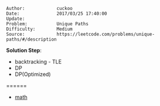 
    Author:            cuckoo
    Date:              2017/03/25 17:40:00
    Update:
    Problem:           Unique Paths
    Difficulty:        Medium
    Source:            https://leetcode.com/problems/unique-paths/#/description

__Solution Step__:
 - backtracking - TLE
 - DP
 - DP(Optimized)

======
 - [math](https://discuss.leetcode.com/topic/5864/simple-c-version-using-math/2)
